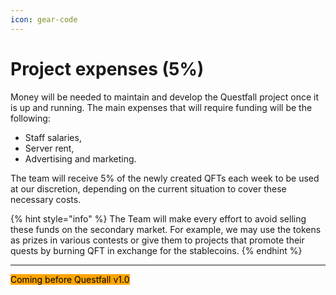 ```yaml
---
icon: gear-code
---
```


# Project expenses (5%)

Money will be needed to maintain and develop the Questfall project once it is up and running. The main expenses that will require funding will be the following:

* Staff salaries,
* Server rent,
* Advertising and marketing.

The team will receive 5% of the newly created QFTs each week to be used at our discretion, depending on the current situation to cover these necessary costs.

{% hint style="info" %}
The Team will make every effort to avoid selling these funds on the secondary market. For example, we may use the tokens as prizes in various contests or give them to projects that promote their quests by burning QFT in exchange for the stablecoins.
{% endhint %}

***

<mark style="background-color:orange;">Coming before Questfall v1.0</mark>&#x20;
